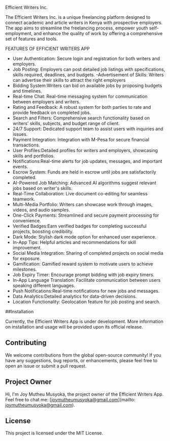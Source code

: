  Efficient Writers Inc.

The Efficient Writers Inc. is a unique freelancing platform designed to connect academic and article writers in Kenya with prospective employers. The app aims to streamline the freelancing process, empower youth self-employment, and enhance the quality of work by offering a comprehensive set of features and tools.

FEATURES OF EFFICIENT WRITERS APP 

- User Authentication: Secure login and registration for both writers and employers.
- Job Posting: Employers can post detailed job listings with specifications, skills required, deadlines, and budgets.
-Advertisement of Skills: Writers can advertise their skills to attract the right employers 
- Bidding System:Writers can bid on available jobs by proposing budgets and timelines.
- Real-time Chat: Real-time messaging system for communication between employers and writers.
- Rating and Feedback: A robust system for both parties to rate and provide feedback on completed jobs.
- Search and Filters: Comprehensive search functionality based on writers' skills, subjects, and budget range of client.
- 24/7 Support: Dedicated support team to assist users with inquiries and issues.
- Payment Integration: Integration with M-Pesa for secure financial transactions.
- User Profiles:Detailed profiles for writers and employers, showcasing skills and portfolios.
- Notifications:Real-time alerts for job updates, messages, and important events.
- Escrow System: Funds are held in escrow until jobs are satisfactorily completed.
- AI-Powered Job Matching: Advanced AI algorithms suggest relevant jobs based on writer's skills.
- Real-Time Collaboration: Live document co-editing for seamless teamwork.
- Multi-Media Portfolio: Writers can showcase work through images, videos, and audio samples.
- One-Click Payments: Streamlined and secure payment processing for convenience.
- Verified Badges:Earn verified badges for completing successful projects, boosting credibility.
- Dark Mode: Stylish dark mode option for enhanced user experience.
- In-App Tips: Helpful articles and recommendations for skill improvement.
- Social Media Integration: Sharing of completed projects on social media for exposure.
- Gamification: Gamified reward system to motivate users to achieve milestones.
- Job Expiry Timer: Encourage prompt bidding with job expiry timers.
- In-App Language Translation: Facilitate communication between users speaking different languages.
- Push Notifications:Real-time notifications for new jobs and messages.
- Data Analytics:Detailed analytics for data-driven decisions.
- Location Functionality: Geolocation feature for job posting and search.

##Installation

Currently, the Efficient Writers App is under development. More information on installation and usage will be provided upon its official release.

## Contributing

We welcome contributions from the global open-source community! If you have any suggestions, bug reports, or enhancements, please feel free to open an issue or submit a pull request.

## Project Owner

Hi, I'm Joy Mutheu Musyoka, the project owner of the Efficient Writers App. Feel free to chat me:  [joymutheumusyoka@gmail.com](mailto: joymutheumusyoka@gmail.com).

## License

This project is licensed under the MIT License.
